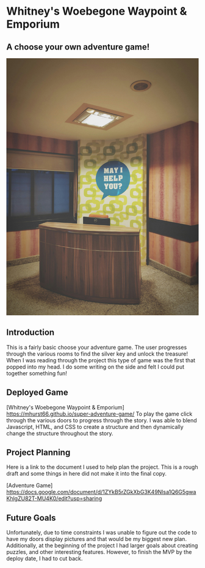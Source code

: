 # Whitney's Woebegone Waypoint & Emporium
## A choose your own adventure game!
![reception desk](./reception.jpg)
## Introduction
This is a fairly basic choose your adventure game. The user progresses through the various rooms to find the silver key and unlock the treasure! When I was reading through the project this type of game was the first that popped into my head. I do some writing on the side and felt I could put together something fun!

## Deployed Game
[Whitney's Woebegone Waypoint & Emporium] https://mhurst66.github.io/super-adventure-game/
To play the game click through the various doors to progress through the story.
I was able to blend Javascript, HTML, and CSS to create a structure and then dynamically change the structure throughout the story.

## Project Planning
Here is a link to the document I used to help plan the project. This is a rough draft and some things in here did not make it into the final copy.

[Adventure Game] https://docs.google.com/document/d/1ZYkB5rZGkXbG3K49Nlsa1Q6G5gwaKhlgZU82T-MU4K0/edit?usp=sharing

## Future Goals
Unfortunately, due to time constraints I was unable to figure out the code to have my doors display pictures and that would be my biggest new plan.
Additionally, at the beginning of the project I had larger goals about creating puzzles, and other interesting features. However, to finish the MVP by the deploy date, I had to cut back.